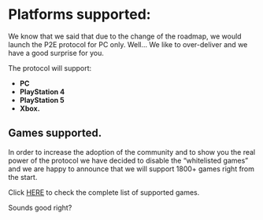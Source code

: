 # Platforms supported:
We know that we said that due to the change of the roadmap, we would launch the P2E protocol for PC only. Well… We like to over-deliver and we have a good surprise for you.

The protocol will support:
- **PC**
- **PlayStation 4**
- **PlayStation 5**
- **Xbox.**
 
## Games supported.

In order to increase the adoption of the community and to show you the real power of the protocol we have decided to disable the “whitelisted games” and we are happy to announce that we will support 1800+ games right from the start.

Click [HERE](https://docs.playswap.org/open-beta/supported-games/) to check the complete list of supported games.

Sounds good right? 

